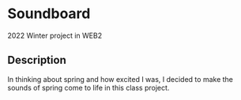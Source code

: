 # Soundboard
2022 Winter project in WEB2
## Description
In thinking about spring and how excited I was, I decided to make the sounds of spring come to life in this class project.
